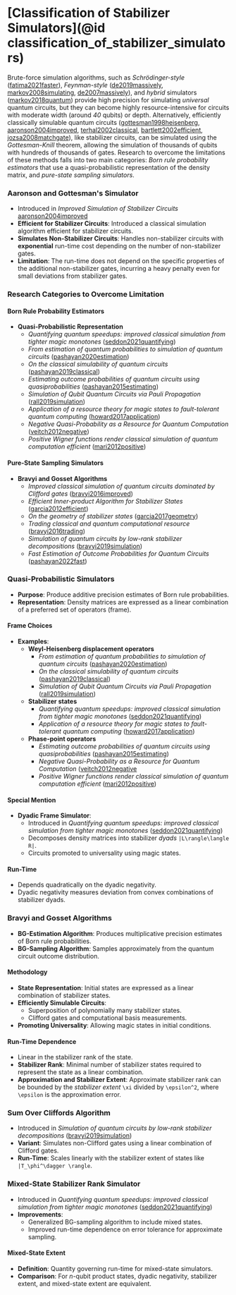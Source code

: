# [Classification of Stabilizer Simulators](@id classification_of_stabilizer_simulators)

Brute-force simulation algorithms, such as *Schrödinger-style* ([fatima2021faster](@cite)), *Feynman-style*
([de2019massively](@cite), [markov2008simulating](@cite), [de2007massively](@cite)), and *hybrid* simulators
([markov2018quantum](@cite)) provide high precision for simulating *universal* quantum circuits, but
they can become highly resource-intensive for circuits with moderate width (around *40* qubits) or depth.
Alternatively, efficiently classically simulable quantum circuits ([gottesman1998heisenberg](@cite),
[aaronson2004improved](@cite), [terhal2002classical](@cite), [bartlett2002efficient](@cite), [jozsa2008matchgate](@cite)),
like stabilizer circuits, can be simulated using the *Gottesman-Knill* theorem, allowing the simulation
of thousands of qubits with hundreds of thousands of gates. Research to overcome the limitations of these
methods falls into two main categories: *Born rule probability estimators* that use a quasi-probabilistic
representation of the density matrix, and *pure-state sampling simulators*.

### Aaronson and Gottesman's Simulator

- Introduced in *Improved Simulation of Stabilizer Circuits* [aaronson2004improved](@cite)
- **Efficient for Stabilizer Circuits**: Introduced a classical simulation algorithm efficient
for stabilizer circuits.
- **Simulates Non-Stabilizer Circuits**: Handles non-stabilizer circuits with **exponential**
run-time cost depending on the number of non-stabilizer gates.
- **Limitation**: The run-time does not depend on the specific properties of the additional
non-stabilizer gates, incurring a heavy penalty even for small deviations from stabilizer gates.

### Research Categories to Overcome Limitation

#### Born Rule Probability Estimators

- **Quasi-Probabilistic Representation**
  - *Quantifying quantum speedups: improved classical simulation from tighter magic monotones* ([seddon2021quantifying](@cite))
  - *From estimation of quantum probabilities to simulation of quantum circuits* ([pashayan2020estimation](@cite))
  - *On the classical simulability of quantum circuits* ([pashayan2019classical](@cite))
  - *Estimating outcome probabilities of quantum circuits using quasiprobabilities* ([pashayan2015estimating](@cite))
  - *Simulation of Qubit Quantum Circuits via Pauli Propagation* ([rall2019simulation](@cite))
  - *Application of a resource theory for magic states to fault-tolerant quantum computing* ([howard2017application](@cite))
  - *Negative Quasi-Probability as a Resource for Quantum Computation* ([veitch2012negative](@cite))
  - *Positive Wigner functions render classical simulation of quantum computation efficient* ([mari2012positive](@cite))

#### Pure-State Sampling Simulators

- **Bravyi and Gosset Algorithms**
    - *Improved classical simulation of quantum circuits dominated by Clifford gates* ([bravyi2016improved](@cite))
    - *Efficient Inner-product Algorithm for Stabilizer States* ([garcia2012efficient](@cite))
    - *On the geometry of stabilizer states* ([garcia2017geometry](@cite))
    - *Trading classical and quantum computational resource* ([bravyi2016trading](@cite))
    - *Simulation of quantum circuits by low-rank stabilizer decompositions* ([bravyi2019simulation](@cite))
    - *Fast Estimation of Outcome Probabilities for Quantum Circuits* ([pashayan2022fast](@cite))

### Quasi-Probabilistic Simulators

- **Purpose**: Produce additive precision estimates of Born rule probabilities.
- **Representation**: Density matrices are expressed as a linear combination of a preferred set of operators (frame).

#### Frame Choices

- **Examples**:
  - **Weyl-Heisenberg displacement operators**
     - *From estimation of quantum probabilities to simulation of quantum circuits* ([pashayan2020estimation](@cite))
     - *On the classical simulability of quantum circuits* ([pashayan2019classical](@cite))
     - *Simulation of Qubit Quantum Circuits via Pauli Propagation* ([rall2019simulation](@cite))
  - **Stabilizer states**
     - *Quantifying quantum speedups: improved classical simulation from tighter magic monotones* ([seddon2021quantifying](@cite))
     - *Application of a resource theory for magic states to fault-tolerant quantum computing* ([howard2017application](@cite))
  - **Phase-point operators**
      - *Estimating outcome probabilities of quantum circuits using quasiprobabilities* ([pashayan2015estimating](@cite))
      - *Negative Quasi-Probability as a Resource for Quantum Computation* ([veitch2012negative](@cite)
      - *Positive Wigner functions render classical simulation of quantum computation efficient* ([mari2012positive](@cite))

#### Special Mention

- **Dyadic Frame Simulator**:
  - Introduced in *Quantifying quantum speedups: improved classical simulation from tighter magic monotones* ([seddon2021quantifying](@cite))
  - Decomposes density matrices into stabilizer *dyads* ``|L\rangle\langle R|``.
  - Circuits promoted to universality using magic states.

#### Run-Time

- Depends quadratically on the dyadic negativity.
- Dyadic negativity measures deviation from convex combinations of stabilizer dyads.

### Bravyi and Gosset Algorithms

- **BG-Estimation Algorithm**: Produces multiplicative precision estimates of Born rule probabilities.
- **BG-Sampling Algorithm**: Samples approximately from the quantum circuit outcome distribution.

#### Methodology

- **State Representation**: Initial states are expressed as a linear combination of stabilizer states.
- **Efficiently Simulable Circuits**:
  - Superposition of polynomially many stabilizer states.
  - Clifford gates and computational basis measurements.
- **Promoting Universality**: Allowing magic states in initial conditions.

#### Run-Time Dependence

- Linear in the stabilizer rank of the state.
- **Stabilizer Rank**: Minimal number of stabilizer states required to represent the state as a linear combination.
- **Approximation and Stabilizer Extent**: Approximate stabilizer rank can be bounded by the *stabilizer extent*
``\xi`` divided by ``\epsilon^2``, where ``\epsilon`` is the approximation error.

### Sum Over Cliffords Algorithm

 - Introduced in *Simulation of quantum circuits by low-rank stabilizer decompositions* ([bravyi2019simulation](@cite))
- **Variant**: Simulates non-Clifford gates using a linear combination of Clifford gates.
- **Run-Time**: Scales linearly with the stabilizer extent of states like ``|T_\phi^\dagger \rangle``.

### Mixed-State Stabilizer Rank Simulator

  - Introduced in *Quantifying quantum speedups: improved classical simulation from tighter magic monotones* ([seddon2021quantifying](@cite))
- **Improvements**:
  - Generalized BG-sampling algorithm to include mixed states.
  - Improved run-time dependence on error tolerance for approximate sampling.

#### Mixed-State Extent

- **Definition**: Quantity governing run-time for mixed-state simulators.
- **Comparison**: For $n$-qubit product states, dyadic negativity, stabilizer extent, and mixed-state extent are equivalent.
